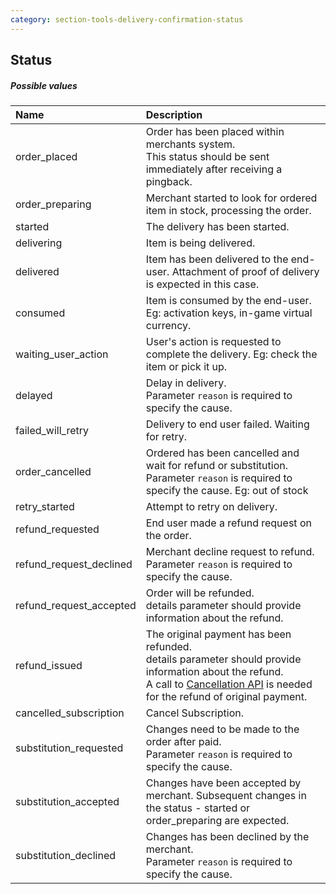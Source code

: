 ```yaml
---
category: section-tools-delivery-confirmation-status
---
```

## Status

##### Possible values

|Name|Description|
|:---|:---|
|order_placed| Order has been placed within merchants system. <br> This status should be sent immediately after receiving a pingback.|
|order_preparing| Merchant started to look for ordered item in stock, processing the order.|
|started| The delivery has been started.|
|delivering| Item is being delivered.|
|delivered| Item has been delivered to the end-user. Attachment of proof of delivery is expected in this case.|
|consumed| Item is consumed by the end-user. Eg: activation keys, in-game virtual currency.|
|waiting_user_action| User's action is requested to complete the delivery. Eg: check the item or pick it up.|
|delayed| Delay in delivery.<br> Parameter ```reason``` is required to specify the cause.|
|failed_will_retry| Delivery to end user failed. Waiting for retry.|
|order_cancelled| Ordered has been cancelled and wait for refund or substitution.<br>Parameter ```reason``` is required to specify the cause. Eg: out of stock|
|retry_started| Attempt to retry on delivery.|
|refund_requested| End user made a refund request on the order.|
|refund_request_declined| Merchant decline request to refund.<br>Parameter ```reason``` is required to specify the cause.|
|refund_request_accepted| Order will be refunded.<br>details parameter should provide information about the refund.|
|refund_issued| The original payment has been refunded.<br>details parameter should provide information about the refund.<br>A call to [Cancellation API](#section-tools-cancellation) is needed for the refund of original payment.|
|cancelled_subscription| Cancel Subscription.|
|substitution_requested| Changes need to be made to the order after paid.<br>Parameter ```reason``` is required to specify the cause.|
|substitution_accepted|Changes have been accepted by merchant. Subsequent changes in the status - started or order_preparing are expected.|
|substitution_declined|	Changes has been declined by the merchant.<br>Parameter ```reason``` is required to specify the cause.|
